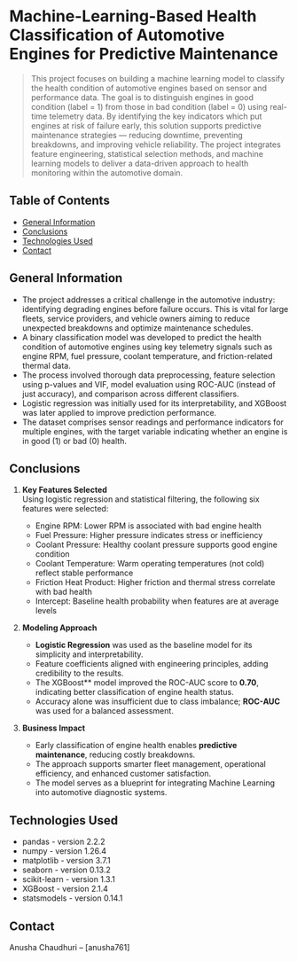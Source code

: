 # Machine-Learning-Based Health Classification of Automotive Engines for Predictive Maintenance  
> This project focuses on building a machine learning model to classify the health condition of automotive engines based on sensor and performance data. The goal is to distinguish engines in good condition (label = 1) from those in bad condition (label = 0) using real-time telemetry data. By identifying the key indicators which put engines at risk of failure early, this solution supports predictive maintenance strategies — reducing downtime, preventing breakdowns, and improving vehicle reliability. The project integrates feature engineering, statistical selection methods, and machine learning models to deliver a data-driven approach to health monitoring within the automotive domain.


## Table of Contents
- [General Information](#general-information)
- [Conclusions](#conclusions)
- [Technologies Used](#technologies-used)
- [Contact](#contact)


## General Information
- The project addresses a critical challenge in the automotive industry: identifying degrading engines before failure occurs. This is vital for large fleets, service providers, and vehicle owners aiming to reduce unexpected breakdowns and optimize maintenance schedules.
- A binary classification model was developed to predict the health condition of automotive engines using key telemetry signals such as engine RPM, fuel pressure, coolant temperature, and friction-related thermal data.
- The process involved thorough data preprocessing, feature selection using p-values and VIF, model evaluation using ROC-AUC (instead of just accuracy), and comparison across different classifiers.
- Logistic regression was initially used for its interpretability, and XGBoost was later applied to improve prediction performance.
- The dataset comprises sensor readings and performance indicators for multiple engines, with the target variable indicating whether an engine is in good (1) or bad (0) health.


## Conclusions

1. **Key Features Selected**  
   Using logistic regression and statistical filtering, the following six features were selected:
   - Engine RPM: Lower RPM is associated with bad engine health  
   - Fuel Pressure: Higher pressure indicates stress or inefficiency  
   - Coolant Pressure: Healthy coolant pressure supports good engine condition  
   - Coolant Temperature: Warm operating temperatures (not cold) reflect stable performance  
   - Friction Heat Product: Higher friction and thermal stress correlate with bad health  
   - Intercept: Baseline health probability when features are at average levels

2. **Modeling Approach**  
   - **Logistic Regression** was used as the baseline model for its simplicity and interpretability.  
   - Feature coefficients aligned with engineering principles, adding credibility to the results.  
   - The XGBoost** model improved the ROC-AUC score to **0.70**, indicating better classification of engine health status.
   - Accuracy alone was insufficient due to class imbalance; **ROC-AUC** was used for a balanced assessment.


4. **Business Impact**  
   - Early classification of engine health enables **predictive maintenance**, reducing costly breakdowns.  
   - The approach supports smarter fleet management, operational efficiency, and enhanced customer satisfaction.  
   - The model serves as a blueprint for integrating Machine Learning into automotive diagnostic systems.


## Technologies Used
- pandas - version 2.2.2  
- numpy - version 1.26.4  
- matplotlib - version 3.7.1  
- seaborn - version 0.13.2  
- scikit-learn - version 1.3.1   
- XGBoost - version 2.1.4  
- statsmodels - version 0.14.1  


## Contact  
Anusha Chaudhuri – [anusha761] 
